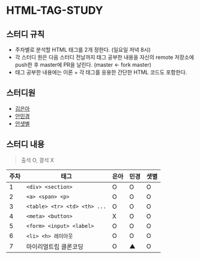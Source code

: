 # HTML-TAG-STUDY

## 스터디 규칙
- 주차별로 분석할 HTML 태그를 2개 정한다. (일요일 저녁 8시)
- 각 스터디 원은 다음 스터디 전날까지 태그 공부한 내용을 자신의 remote 저장소에 push한 후 master에 PR을 날린다. (master <- fork master)
- 태그 공부한 내용에는 이론 + 각 태그를 응용한 간단한 HTML 코드도 포함한다.

## 스터디원
- [김은아](https://github.com/euna789)
- [안민경](https://github.com/Kyoungminn)
- [안샛별](https://github.com/sbyeol3)

## 스터디 내용

> 출석 O, 결석 X

주차 | 태그 | 은아 | 민경 | 샛별
--- | --- | --- | --- | ---
1 | `<div> <section>` | O | O | O 
2 | ```<a> <span> <p>``` | O | O | O
3 | ```<table> <tr> <td> <th> ...``` | O | O | O
4 | ```<meta> <button>``` | X | O | O
5 | ```<form> <input> <label>``` | O | O | O
6 | ```<li> <h> 레이아웃``` | O | O | O
7 | 마이리얼트립 클론코딩 | O | ▲ | O

